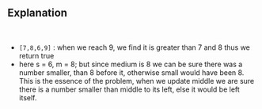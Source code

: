 ## Explanation
​
- ```[7,8,6,9]``` : when we reach 9, we find it is greater than 7 and 8 thus we return true
- here s = 6, m = 8; but since medium is 8 we can be sure there was a number smaller, than 8 before it, otherwise small would have been 8. This is the essence of the problem, when we update middle we are sure there is a number smaller than middle to its left, else it would be left itself.
​